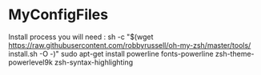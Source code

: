 # MyConfigFiles
Install process you will need :
sh -c "$(wget https://raw.githubusercontent.com/robbyrussell/oh-my-zsh/master/tools/
install.sh -O -)"
sudo apt-get install powerline fonts-powerline zsh-theme-powerlevel9k zsh-syntax-highlighting
